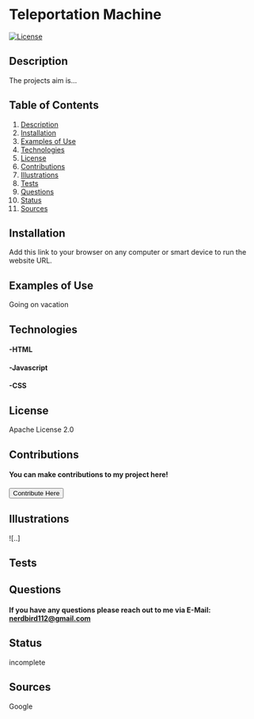 # Teleportation Machine
[![License](https://img.shields.io/badge/License-Apache%202.0-blue.svg)](https://opensource.org/licenses/Apache-2.0)
## Description <a name="description"></a>
The projects aim is... 
## Table of Contents
1. [Description](#description)
2. [Installation](#installation)
3. [Examples of Use](#examples)
4. [Technologies](#technologies)
5. [License](#license)
6. [Contributions](#contributions)
7. [Illustrations](#illustrations)
8. [Tests](#tests)
9. [Questions](#questions)
10. [Status](#status)
11. [Sources](#sources)
## Installation <a name="installation"></a>
Add this link to your browser on any computer or smart device to run the website URL.
## Examples of Use <a name="examples"></a>
Going on vacation
## Technologies <a name="technologies"></a>
#### -HTML
#### -Javascript
#### -CSS
## License <a name="license"></a>
Apache License 2.0
## Contributions <a name="contributions"></a>
#### You can make contributions to my project here! 
 <button target=_blank href="https://github.com/nerdbird112">Contribute Here</button>
## Illustrations <a name="illustrations"></a>
![..]
## Tests <a name="tests"></a>

## Questions <a name="questions"></a>
#### If you have any questions please reach out to me via E-Mail: nerdbird112@gmail.com
## Status <a name="status"></a>
incomplete
## Sources <a name="sources"></a>
Google
